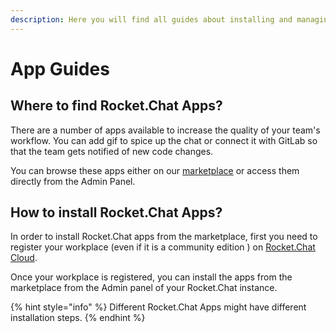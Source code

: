 ```yaml
---
description: Here you will find all guides about installing and managing Rocket.Chat Apps
---
```


# App Guides

## Where to find Rocket.Chat Apps?

There are a number of apps available to increase the quality of your team's workflow. You can add gif to spice up the chat or connect it with GitLab so that the team gets notified of new code changes.

You can browse these apps either on our [marketplace](https://rocket.chat/marketplace) or access them directly from the Admin Panel.

## How to install Rocket.Chat Apps?

In order to install Rocket.Chat apps from the marketplace, first you need to register your workplace \(even if it is a community edition \) on [Rocket.Chat Cloud](https://cloud.rocket.chat/).

Once your workplace is registered, you can install the apps from the marketplace from the Admin panel of your Rocket.Chat instance.

{% hint style="info" %}
Different Rocket.Chat Apps might have different installation steps.
{% endhint %}

